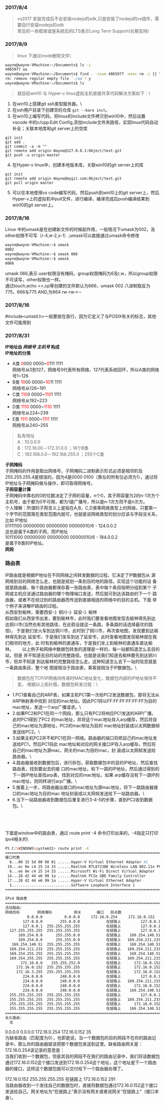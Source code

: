 ### 2017/8/4
>vs2017 安装完成后不会安装nodejs的sdk,只是安装了nodejs的vs插件，需要自行安装nodejs的sdk \
>常见的一些框架或是系统后的LTS表示Long Term Support(长期支持)

### 2017/8/9
>linux 下通过inode删除文件\
```bash
wayne@wayne-VMachine:~/Documents$ ls -i
4065977 aa
wayne@wayne-VMachine:~/Documents$ find . -inum 4065977 -exec rm -i {} \;
rm: remove regular empty file './aa'? y
wayne@wayne-VMachine:~/Documents$ ls
```

>就目前win10 与 Hyper-v linux虚拟主机直接共享代码解决方案如下：\
1. 在win10上搭建git ssh类型服务器。\
2. 在ssh用户目录下创建空的仓库 `git --bare init`。
3. 在win10上编写代码，将linux的include文件拷贝到win10中，然后设置vscode 中的c/cpp:Edit Config,添加include文件夹路径，实现linux代码自动补全；关联本地库和git server上的空库
```shell
git init
git add .
git commit -a -m ""
git remote add origin Wayne@127.0.0.1:Object/test.git
git push -u origin master
```
4. 在Hyper-v linux中，创建本地版本库，关联win10的git server上的库
```shell
git init
git remote add origin Wayne@mygit.com:Object/test.git
git pull origin master
```
5. 可以在本地使用vs code编写代码，然后push到win10上的git server上，然后Hyper-v上的虚拟机中pull文件，进行编译，编译完成后push编译结果到win10的git server上。

### 2017/8/16

Linux 中的umask是在创建新文件的时候起作用，一般情况下umask为002，及other权限不可写（r-4,w-2,x-1）;umask可以直接通过umask命令修改
```bash
wayne@wayne-VMachine:~$ umask
0002
wayne@wayne-VMachine:~$ umask 066
wayne@wayne-VMachine:~$ umask
0066
```
umask 066,表示 user权限没有掩码，group权限掩码为6及r,w，所以group权限不可读写，other权限也一样。\
通过touch,echo >>,cp等创建的文件默认为666，umask 002 八进制取反为775，666与775 AND,为664 rw-rw-r--

### 2017/8/16
#include<unistd.h>一般要放在首行，因为它定义了与POSIX有关的标志，其他文件可能用到

### 2017/8/31
<b>IP地址由 ___网络号___ ___主机号___  构成</b> \
<b>IP地址的分类</b>
* A类 <font color=#ff0000>0</font>000 0000~<font color=#ff0000>0</font>111 1111\
网络号从0到127，网络号0代表所有网络，127代表系统回环，所以A类的网络号1~126
* B类 <font color=#ff0000>10</font>00 0000~<font color=#ff0000>10</font>11 1111\
网络号从128~191
* C类 <font color=#ff0000>110</font>0 0000~<font color=#ff0000>110</font>1 1111\
网络号从192~223
* D类 <font color=#ff0000>1110</font> 0000~<font color=#ff0000>1110</font> 1111\
网络号从224~239
* E类 <font color=#ff0000>1111</font> 0000~<font color=#ff0000>1111</font> 1111\
网络号从240~255


>私有地址\
A：10.0.0.0 \
B：172.16.00－172.31.0.0 ；16个B类 \
C：192.168.0.0－192.168.255.0 ；255个C类

<b>子网掩码</b>\
子网掩码的作用是取出网络号，子网掩码二进制表示形式必须是相邻的及 255.255.255.4是错误的，因为4是0000 0100（靠左的所有位必须为1），通过将IP地址与子网掩码做与操作，即可取得网络号。\
<b>子网容量计算</b>\
子网掩码中靠右的0的位数决定了子网的容量，n个0，其子网容量为2的n-1次方个主机号，由于都为0不可用，都为1是广播号，所以是n-1次方而不是n次方。\
个人理解：所谓的子网含义上是指在A,B，C,D类等网络类型上的网络，只要第一个字节的范围落在类型范围内就可，也就是说网络类型的划分应该与字段没关系，比如 IP地址\
01111100 00000000 00000000 00000010/6 - 124.0.0.2 \
这也是属于A类的子网，而IP地址\
10111000 00000000 00000000 00000010/6 - 184.0.0.2 \
是属于B类的IP地址。\
<b>网段</b>


### 路由表
IP路由就是根据IP地址在不同网络之间转发数据的过程。它决定了IP数据包从
源网络到目的网络怎么走，也就是规划一条到目的地的路径。实现这个功能的设
备就是路由器，每个路由器都保存着一张路由表，表中每个条目指明分组到某个
子网或主机应该通过路由器的哪个物理端口发送，然后就可到达该路由的下一个
路由器，或者不在经过别的路由器而传送到直接相连的网络中的目的主机。下面
举个例子来讲解IP路由的过程。\
从西安到榆林，需要西安-》铜川-》延安-》榆林 \
假如我们从西安市出发，要到榆林市，此时我们要查看地图发现去榆林得先到达
达铜川市(当然也有其他路径，在此假设就这一条路，多条路的话选择最优的路径)，
于是我们坐火车到达铜川市，此时到了铜川市，再次查地图，发现要到达榆林得先到达
延安市，于是我们坐车到达了延安市，此时查看地图发现榆林就在我们相邻的地方，此
时有到榆林的直通车，于是我们坐上到榆林的直通车直达榆林。
      以上例子和网络中数据包转发的道理是一样的，每一站都知道怎么去目的站，但是
并不知道去目的站的完整路径。也就是说我们知道去榆林要先到达铜川市，但并不知道
到达榆林的完整路径怎么走。这种知道怎么去下一站的信息就是一条路由条目，整个地
图就相当于路由表，乘客就相当于IP数据包。\

>数据包在TCP/IP网络间传递时MAC地址变化，数据包内部的IP地址保持不变。
根据以上拓扑图，数据包转发过程：\
* 1.PC1查看自己的ARP表，如果主机PC1第一次给PC2发送数据包，那将无法从ARP映射表中找到
对应的mac地址。因此PC1将以FF:FF:FF:FF:FF:FF为目的mac地址，发送一个arp广播请求。\
* 2.如果PC2和PC1在同一个网段，那么只有PC2将响应PC1发送的ARP广播。此时PC1得到了PC2 
的mac地址，并将这个mac地址存入arp缓存，然后将自己的mac地址为源地址，PC2的mac地址为目的
mac地址封装成以太网数据帧发送给PC2。\
* 3.如果主机PC2并不和PC1在同一网络。路由器的端口将把自己的mac地址发送给PC1，然后PC1将此
mac地址和对应的网关接口IP存入arp缓存。然后将自己的mac地址为源mac，网关的mac为目的mac，封
装成以太网帧发送给路由器。\
* 4.路由器接收到数据包后，进行拆包，获取数据包中的目的IP地址，然后查找路由表，找到要出去的接
口的mac地址，和下一跳的IP地址，然后通过得到的下一跳IP地址查找arp表，找到对应的mac地址，如果
arp缓存没有下一跳IP的mac地址，则同样进行arp广播。\
* 5.接着上一步，将路由器出接口的mac地址为源mac地址，将下一跳路由器接口的mac地址为目的mac
地址封装成以太网帧发送给下一站路由器。\
* 6.当下一站路由器收到数据包后重复进行3-4-5的步骤，直到PC2收到数据包。\

<font color=#fcfcfc>个人理解：也就是说网络中的每个节点只知道到达路径中自己相邻的下一个节点的MAC地址。</font>

下面是window中的路由表，通过 route print -4 命令打印出来的，-4指定只打印ipv4相关的\
```bash
PS C:\WINDOWS\system32> route print -4
===========================================================================
接口列表
  8...00 15 5d 00 98 01 ......Hyper-V Virtual Ethernet Adapter #2
 19...ec 0e c4 25 14 33 ......Realtek RTL8723BE Wireless LAN 802.11n PCI-E NIC
  6...ee 0e c4 25 14 33 ......Microsoft Wi-Fi Direct Virtual Adapter
 14...28 d2 44 e6 99 1a ......Realtek PCIe GBE Family Controller
 17...28 d2 44 e6 99 1a ......Hyper-V Virtual Ethernet Adapter
  1...........................Software Loopback Interface 1
===========================================================================

IPv4 路由表
===========================================================================
活动路由:
网络目标        网络掩码          网关       接口   跃点数
          0.0.0.0          0.0.0.0     172.16.0.254     172.16.0.152     35
        127.0.0.0        255.0.0.0            在链路上         127.0.0.1    331
        127.0.0.1  255.255.255.255            在链路上         127.0.0.1    331
  127.255.255.255  255.255.255.255            在链路上         127.0.0.1    331
      169.254.0.0      255.255.0.0            在链路上    169.254.140.51    271
      169.254.0.0      255.255.0.0            在链路上   169.254.211.233    291
   169.254.140.51  255.255.255.255            在链路上    169.254.140.51    271
  169.254.211.233  255.255.255.255            在链路上   169.254.211.233    291
  169.254.255.255  255.255.255.255            在链路上    169.254.140.51    271
  169.254.255.255  255.255.255.255            在链路上   169.254.211.233    291
       172.16.0.0    255.255.252.0            在链路上      172.16.0.152    291
     172.16.0.152  255.255.255.255            在链路上      172.16.0.152    291
     172.16.3.255  255.255.255.255            在链路上      172.16.0.152    291
        224.0.0.0        240.0.0.0            在链路上         127.0.0.1    331
        224.0.0.0        240.0.0.0            在链路上   169.254.211.233    291
        224.0.0.0        240.0.0.0            在链路上      172.16.0.152    291
        224.0.0.0        240.0.0.0            在链路上    169.254.140.51    271
  255.255.255.255  255.255.255.255            在链路上         127.0.0.1    331
  255.255.255.255  255.255.255.255            在链路上   169.254.211.233    291
  255.255.255.255  255.255.255.255            在链路上      172.16.0.152    291
  255.255.255.255  255.255.255.255            在链路上    169.254.140.51    271
===========================================================================
永久路由:
  无
```

 0.0.0.0          0.0.0.0     172.16.0.254     172.16.0.152     35 \
为缺省路由（匹配度为0），也即是说，当一个数据包的目的网段不在你的路由记录中，那么你的路由器就该把那个数据包发送到这里。缺省路由网关是：172.16.0.254该记录的意思是： \
当我们收到一个数据包，但是其目的网段不在我们的路由记录中，我们将该数据包通过172.16.0.152这个接口发送到172.16.0.254这个地址，这个地址是下一个路由器的接口，这样这个数据包就可以交付给下一个路由器处理了。

172.16.0.152  255.255.255.255            在链路上      172.16.0.152    291 \
当路由器收到一个发往自己的数据包时，直接将数据包通过172.16.0.152这个接口发送给自己。网关地址为“在链路上”表示没有网关或者说网关“在链路上”（接口本身）。
 
 